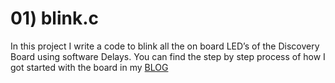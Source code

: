 # 01) blink.c

In this project I write a code to blink all the on board LED’s of the Discovery Board using software Delays.
You can find the step by step process of how I got started with the board in my [BLOG](https://danielalapat.hashnode.dev/stm32-f4-led-blink-and-setup) 
